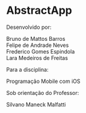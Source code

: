 # AbstractApp

Desenvolvido por:

Bruno de Mattos Barros<br/>
Felipe de Andrade Neves<br/>
Frederico Gomes Espindola<br/>
Lara Medeiros de Freitas

Para a disciplina:

Programação Mobile com iOS

Sob orientação do Professor:

Silvano Maneck Malfatti 

